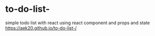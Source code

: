 # to-do-list-
simple todo list with react 
using react component and props and state 
https://aek20.github.io/to-do-list-/
